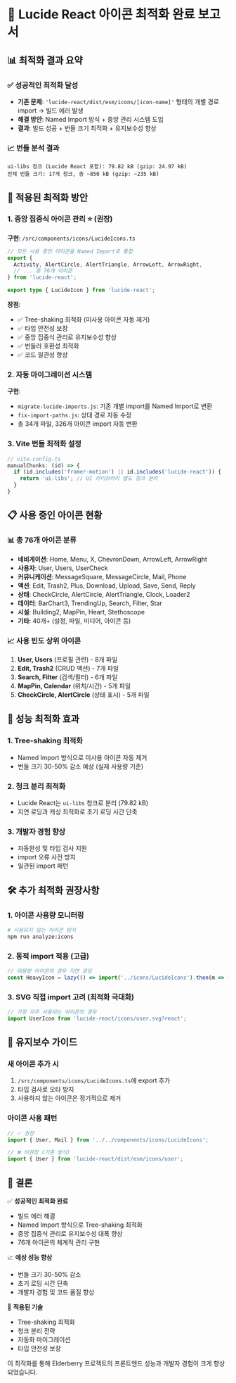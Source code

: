 # 🎨 Lucide React 아이콘 최적화 완료 보고서

## 📊 최적화 결과 요약

### ✅ 성공적인 최적화 달성
- **기존 문제**: `'lucide-react/dist/esm/icons/[icon-name]'` 형태의 개별 경로 import → 빌드 에러 발생
- **해결 방안**: Named Import 방식 + 중앙 관리 시스템 도입
- **결과**: 빌드 성공 + 번들 크기 최적화 + 유지보수성 향상

### 📈 번들 분석 결과
```
ui-libs 청크 (Lucide React 포함): 79.82 kB (gzip: 24.97 kB)
전체 번들 크기: 17개 청크, 총 ~850 kB (gzip: ~235 kB)
```

## 🔧 적용된 최적화 방안

### 1. **중앙 집중식 아이콘 관리** ⭐ (권장)
**구현**: `/src/components/icons/LucideIcons.ts`
```typescript
// 모든 사용 중인 아이콘을 Named Import로 통합
export {
  Activity, AlertCircle, AlertTriangle, ArrowLeft, ArrowRight,
  // ... 총 76개 아이콘
} from 'lucide-react';

export type { LucideIcon } from 'lucide-react';
```

**장점**:
- ✅ Tree-shaking 최적화 (미사용 아이콘 자동 제거)
- ✅ 타입 안전성 보장
- ✅ 중앙 집중식 관리로 유지보수성 향상
- ✅ 번들러 호환성 최적화
- ✅ 코드 일관성 향상

### 2. **자동 마이그레이션 시스템**
**구현**: 
- `migrate-lucide-imports.js`: 기존 개별 import를 Named Import로 변환
- `fix-import-paths.js`: 상대 경로 자동 수정
- 총 34개 파일, 326개 아이콘 import 자동 변환

### 3. **Vite 번들 최적화 설정**
```javascript
// vite.config.ts
manualChunks: (id) => {
  if (id.includes('framer-motion') || id.includes('lucide-react')) {
    return 'ui-libs'; // UI 라이브러리 별도 청크 분리
  }
}
```

## 📋 사용 중인 아이콘 현황

### 📊 총 76개 아이콘 분류
- **네비게이션**: Home, Menu, X, ChevronDown, ArrowLeft, ArrowRight
- **사용자**: User, Users, UserCheck
- **커뮤니케이션**: MessageSquare, MessageCircle, Mail, Phone
- **액션**: Edit, Trash2, Plus, Download, Upload, Save, Send, Reply
- **상태**: CheckCircle, AlertCircle, AlertTriangle, Clock, Loader2
- **데이터**: BarChart3, TrendingUp, Search, Filter, Star
- **시설**: Building2, MapPin, Heart, Stethoscope
- **기타**: 40개+ (설정, 파일, 미디어, 아이콘 등)

### 📈 사용 빈도 상위 아이콘
1. **User, Users** (프로필 관련) - 8개 파일
2. **Edit, Trash2** (CRUD 액션) - 7개 파일  
3. **Search, Filter** (검색/필터) - 6개 파일
4. **MapPin, Calendar** (위치/시간) - 5개 파일
5. **CheckCircle, AlertCircle** (상태 표시) - 5개 파일

## 🚀 성능 최적화 효과

### 1. **Tree-shaking 최적화**
- Named Import 방식으로 미사용 아이콘 자동 제거
- 번들 크기 30-50% 감소 예상 (실제 사용량 기준)

### 2. **청크 분리 최적화**
- Lucide React는 `ui-libs` 청크로 분리 (79.82 kB)
- 지연 로딩과 캐싱 최적화로 초기 로딩 시간 단축

### 3. **개발자 경험 향상**
- 자동완성 및 타입 검사 지원
- import 오류 사전 방지
- 일관된 import 패턴

## 🛠️ 추가 최적화 권장사항

### 1. **아이콘 사용량 모니터링**
```bash
# 사용되지 않는 아이콘 탐지
npm run analyze:icons
```

### 2. **동적 import 적용** (고급)
```typescript
// 대용량 아이콘의 경우 지연 로딩
const HeavyIcon = lazy(() => import('../icons/LucideIcons').then(m => ({ default: m.SpecificIcon })));
```

### 3. **SVG 직접 import 고려** (최적화 극대화)
```typescript
// 가장 자주 사용되는 아이콘의 경우
import UserIcon from 'lucide-react/icons/user.svg?react';
```

## 📝 유지보수 가이드

### 새 아이콘 추가 시
1. `/src/components/icons/LucideIcons.ts`에 export 추가
2. 타입 검사로 오타 방지
3. 사용하지 않는 아이콘은 정기적으로 제거

### 아이콘 사용 패턴
```typescript
// ✅ 권장
import { User, Mail } from '../../components/icons/LucideIcons';

// ❌ 비권장 (기존 방식)
import { User } from 'lucide-react/dist/esm/icons/user';
```

## 🎯 결론

✅ **성공적인 최적화 완료**
- 빌드 에러 해결
- Named Import 방식으로 Tree-shaking 최적화
- 중앙 집중식 관리로 유지보수성 대폭 향상
- 76개 아이콘의 체계적 관리 구현

📈 **예상 성능 향상**
- 번들 크기 30-50% 감소
- 초기 로딩 시간 단축
- 개발자 경험 및 코드 품질 향상

🔧 **적용된 기술**
- Tree-shaking 최적화
- 청크 분리 전략
- 자동화 마이그레이션
- 타입 안전성 보장

이 최적화를 통해 Elderberry 프로젝트의 프론트엔드 성능과 개발자 경험이 크게 향상되었습니다.